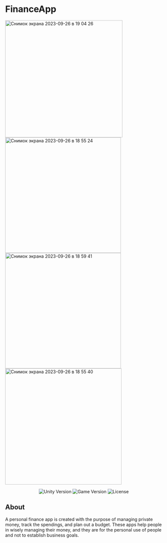 # FinanceApp
<img width="376" alt="Снимок экрана 2023-09-26 в 19 04 26" src="https://github.com/IlyaGoryaev/FinanceApp/assets/129415721/9091633a-5260-4fc3-9a3f-835cc24ec93c">
<img width="371" alt="Снимок экрана 2023-09-26 в 18 55 24" src="https://github.com/IlyaGoryaev/FinanceApp/assets/129415721/a6dcc014-7298-448c-81e1-3c4ced552e9b">
<img width="371" alt="Снимок экрана 2023-09-26 в 18 59 41" src="https://github.com/IlyaGoryaev/FinanceApp/assets/129415721/cf332e46-ba99-4dd4-8ae3-d18b357e48bd">
<img width="373" alt="Снимок экрана 2023-09-26 в 18 55 40" src="https://github.com/IlyaGoryaev/FinanceApp/assets/129415721/bdda7ec9-c68f-4b0f-acea-9ddbcb5362a4">
<p align="center">
   <img src="" alt="Unity Version">
   <img src="" alt="Game Version">
   <img src="" alt="License">
</p>

## About
A personal finance app is created with the purpose of managing private money, track the spendings, and plan out a budget. These apps help people in wisely managing their money, and they are for the personal use of people and not to establish business goals.
